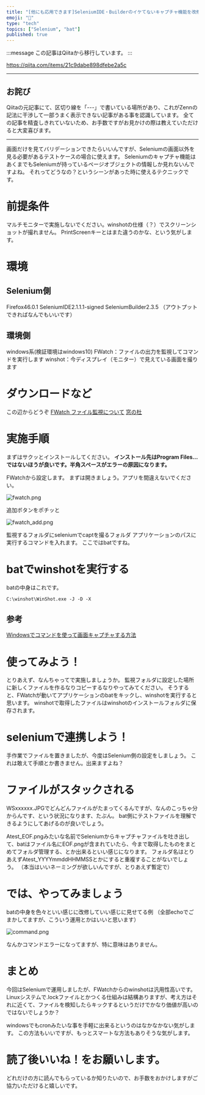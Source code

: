 ```yaml
---
title: "[他にも応用できます]SeleniumIDE・Builderのイケてないキャプチャ機能を改修する"
emoji: "📝"
type: "tech"
topics: ["Selenium", "bat"]
published: true
---
```


:::message
この記事はQiitaから移行しています。
:::

https://qiita.com/items/21c9dabe898dfebe2a5c

-----

## お詫び
Qiitaの元記事にて、区切り線を「---」で書いている場所があり、これがZennの記法に干渉して一部うまく表示できない記事がある事を認識しています。
全ての記事を精査しきれていないため、お手数ですがお見かけの際は教えていただけると大変喜びます。

-----


画面だけを見てバリデーションできたらいいんですが、Seleniumの画面以外を見る必要があるテストケースの場合に使えます。
Seleniumのキャプチャ機能はあくまでもSeleniumが持っているページオブジェクトの情報しか見れないんですよね。
それってどうなの？というシーンがあった時に使えるテクニックです。

# 前提条件
マルチモニターで実施しないでください。winshotの仕様（？）でスクリーンショットが撮れません。
PrintScreenキーとはまた違うのかな、という気がします。

# 環境
## Selenium側
Firefox46.0.1
SeleniumIDE2.1.1.1-signed
SeleniumBuilder2.3.5
（アウトプットできればなんでもいいです）

## 環境側
windows系(検証環境はwindows10)
FWatch：ファイルの出力を監視してコマンドを実行します
winshot：今ディスプレイ（モニター）で見えている画面を撮ります

# ダウンロードなど
この辺からどうぞ
[FWatch ファイル監視について](http://fwatch.osdn.jp/)
[窓の杜](http://forest.watch.impress.co.jp/library/software/winshot/)

# 実施手順
まずはサクッとインストールしてください。
**インストール先はProgram Files...ではないほうが良いです。半角スペースがエラーの原因になります。**

FWatchから設定します。
まずは開きましょう。アプリを間違えないでください。

![fwatch.png](https://qiita-image-store.s3.amazonaws.com/0/122800/97f70d99-cfa4-8059-5a92-c7f7d831c560.png)

追加ボタンをポチッと

![fwatch_add.png](https://qiita-image-store.s3.amazonaws.com/0/122800/3492390a-171f-981e-a0a8-1672d5609e02.png)

監視するフォルダにseleniumでcaptを撮るフォルダ
アプリケーションのパスに実行するコマンドを入れます。
ここではbatですね。

# batでwinshotを実行する
batの中身はこれです。

```
C:\winshot\WinShot.exe -J -D -X
```

## 参考
[Windowsでコマンドを使って画面キャプチャする方法](http://anosonote.hatenablog.com/entry/2015/07/13/205726)

# 使ってみよう！
とりあえず、なんちゃってで実施しましょうか。
監視フォルダに設定した場所に新しくファイルを作るなりコピーするなりやってみてください。
そうすると、FWatchが動いてアプリケーションのbatをキックし、winshotを実行すると思います。
winshotで取得したファイルはwinshotのインストールフォルダに保存されます。

# seleniumで連携しよう！
手作業でファイルを置きましたが、今度はSelenium側の設定をしましょう。
これは敢えて手順とか書きません。出来ますよね？

# ファイルがスタックされる
WSxxxxxx.JPGでどんどんファイルがたまってくるんですが、なんのこっちゃ分からんです、という状況になります、たぶん。
bat側にテストファイルを理解できるようにしてあげるのが良いでしょう。

Atest_EOF.pngみたいな名前でSeleniumからキャプチャファイルを吐き出して、batはファイル名にEOF.pngが含まれていたら、今まで取得したものをまとめてフォルダ管理する、とか出来るといい感じになります。
フォルダ名はとりあえずAtest_YYYYmmddHHMMSSとかにすると重複することがないでしょう。
（本当はいいネーミングが欲しいんですが、とりあえず暫定で）

# では、やってみましょう
batの中身を色々といい感じに改修していい感じに見せてる例
（全部echoでごまかしてますが、こういう運用とかはいいと思います）

![command.png](https://qiita-image-store.s3.amazonaws.com/0/122800/03e305ee-cbd9-c03b-e91f-0a13ca960665.png)

なんかコマンドエラーになってますが、特に意味はありません。

# まとめ
今回はSeleniumで運用しましたが、FWatchからのwinshotは汎用性高いです。
Linuxシステムで.lockファイルとかつくる仕組みは結構ありますが、考え方はそれに近くて、ファイルを検知したらキックするというだけでかなり価値が高いのではないでしょうか？

windowsでもcronみたいな事を手軽に出来るというのはなかなかない気がします。
この方法もいいですが、もっとスマートな方法もありそうな気がします。

# 読了後いいね！をお願いします。
どれだけの方に読んでもらっているか知りたいので、お手数をおかけしますがご協力いただけると嬉しいです。

